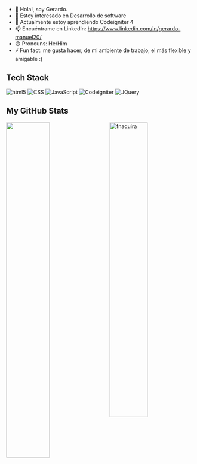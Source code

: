 - 👋 Hola!, soy Gerardo.
- 👀 Estoy interesado en Desarrollo de software
- 🌱 Actualmente estoy aprendiendo Codeigniter 4
- 📫 Encuéntrame en LinkedIn: https://www.linkedin.com/in/gerardo-manuel20/
- 😄 Pronouns: He/Him
- ⚡ Fun fact: me gusta hacer, de mi ambiente de trabajo, el más flexible y amigable :)

## Tech Stack

<p>
<img alt="html5" src="https://img.shields.io/badge/-HTML5-E34F26?style=flat-square&logo=html5&logoColor=white" />
<img alt="CSS" src="https://img.shields.io/badge/CSS%20-%231572B6.svg?style=flat-square&logo=css3&logoColor=white" />
<img alt="JavaScript" src="https://img.shields.io/badge/JavaScript%20-%23F7DF1E.svg?style=flat-square&logo=javascript&logoColor=black" />
<img alt="Codeigniter" src="https://img.shields.io/badge/codeigniter%204-red?style=flat-square&logo=codeigniter&logoColor=black" />
<img alt="JQuery" src="https://img.shields.io/badge/JQuery-blue?style=flat-square&logo=jquery&logoColor=white" />
</p>

## My GitHub Stats

 <img src="https://github-readme-stats.vercel.app/api?username=fnaquira&show_icons=true&theme=gotham" alt="fnaquira" width="45%" align="right"/>
 <img  src="https://github-readme-streak-stats.herokuapp.com/?user=fnaquira&theme=dark" width="48%" >

 
<!---
gerardo-cornejo/gerardo-cornejo is a ✨ special ✨ repository because its `README.md` (this file) appears on your GitHub profile.
You can click the Preview link to take a look at your changes.
--->

